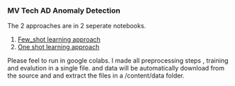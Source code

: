 ### MV Tech AD Anomaly Detection
The 2 approaches are in 2 seperate notebooks. 

1. [Few_shot learning approach](".Few_shot_learning_for_Anonamaly_detection.ipynb)
2. [One shot learning approach](One_shot_learning.ipynb)

Please feel to run in google colabs.
I made all preprocessing steps , training and evalution in a single file. and data will be automatically download from the source and and extract the files in a /content/data  folder.